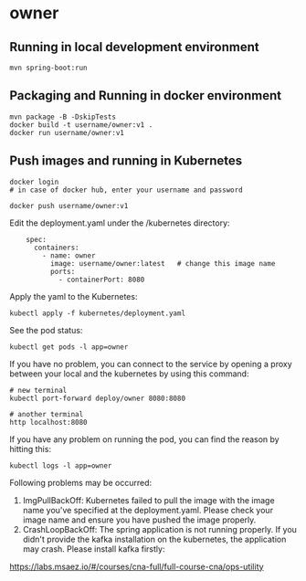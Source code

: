 # owner

## Running in local development environment

```
mvn spring-boot:run
```

## Packaging and Running in docker environment

```
mvn package -B -DskipTests
docker build -t username/owner:v1 .
docker run username/owner:v1
```

## Push images and running in Kubernetes

```
docker login 
# in case of docker hub, enter your username and password

docker push username/owner:v1
```

Edit the deployment.yaml under the /kubernetes directory:
```
    spec:
      containers:
        - name: owner
          image: username/owner:latest   # change this image name
          ports:
            - containerPort: 8080

```

Apply the yaml to the Kubernetes:
```
kubectl apply -f kubernetes/deployment.yaml
```

See the pod status:
```
kubectl get pods -l app=owner
```

If you have no problem, you can connect to the service by opening a proxy between your local and the kubernetes by using this command:
```
# new terminal
kubectl port-forward deploy/owner 8080:8080

# another terminal
http localhost:8080
```

If you have any problem on running the pod, you can find the reason by hitting this:
```
kubectl logs -l app=owner
```

Following problems may be occurred:

1. ImgPullBackOff:  Kubernetes failed to pull the image with the image name you've specified at the deployment.yaml. Please check your image name and ensure you have pushed the image properly.
1. CrashLoopBackOff: The spring application is not running properly. If you didn't provide the kafka installation on the kubernetes, the application may crash. Please install kafka firstly:

https://labs.msaez.io/#/courses/cna-full/full-course-cna/ops-utility

